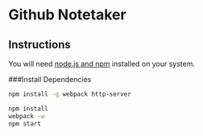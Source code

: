 # Github Notetaker

## Instructions

You will need [node.js and npm](https://www.npmjs.com/package/npm#super-easy-install) installed on your system.

###Install Dependencies

```bash
npm install -g webpack http-server
```

```bash
npm install
webpack -w
npm start
```


